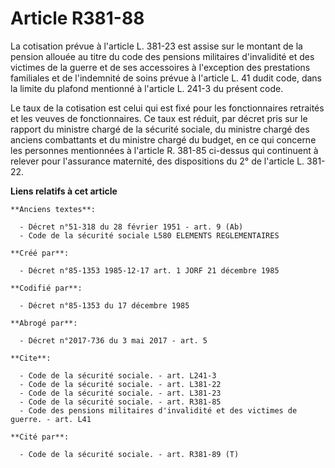 # Article R381-88

La cotisation prévue à l'article L. 381-23 est assise sur le montant de la pension allouée au titre du code des pensions
militaires d'invalidité et des victimes de la guerre et de ses accessoires à l'exception des prestations familiales et de
l'indemnité de soins prévue à l'article L. 41 dudit code, dans la limite du plafond mentionné à l'article L. 241-3 du présent
code.

Le taux de la cotisation est celui qui est fixé pour les fonctionnaires retraités et les veuves de fonctionnaires. Ce taux
est réduit, par décret pris sur le rapport du ministre chargé de la sécurité sociale, du ministre chargé des anciens
combattants et du ministre chargé du budget, en ce qui concerne les personnes mentionnées à l'article R. 381-85 ci-dessus qui
continuent à relever pour l'assurance maternité, des dispositions du 2° de l'article L. 381-22.

**Liens relatifs à cet article**

	**Anciens textes**:

	  - Décret n°51-318 du 28 février 1951 - art. 9 (Ab)
	  - Code de la sécurité sociale L580 ELEMENTS REGLEMENTAIRES

	**Créé par**:

	  - Décret n°85-1353 1985-12-17 art. 1 JORF 21 décembre 1985

	**Codifié par**:

	  - Décret n°85-1353 du 17 décembre 1985

	**Abrogé par**:

	  - Décret n°2017-736 du 3 mai 2017 - art. 5

	**Cite**:

	  - Code de la sécurité sociale. - art. L241-3
	  - Code de la sécurité sociale. - art. L381-22
	  - Code de la sécurité sociale. - art. L381-23
	  - Code de la sécurité sociale. - art. R381-85
	  - Code des pensions militaires d'invalidité et des victimes de guerre. - art. L41

	**Cité par**:

	  - Code de la sécurité sociale. - art. R381-89 (T)
